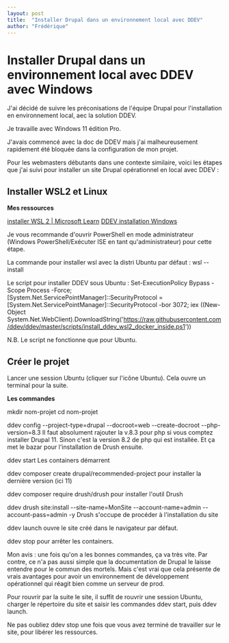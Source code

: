 ```yaml
---
layout: post
title:  "Installer Drupal dans un environnement local avec DDEV"
author: "Frédérique"
---
```


# Installer Drupal dans un environnement local avec DDEV avec Windows

J'ai décidé de suivre les préconisations de l'équipe Drupal pour l'installation en environnement local, aec la solution DDEV.

Je travaille avec Windows 11 édition Pro.

J'avais commencé avec la doc de DDEV mais j'ai malheureusement rapidement été bloquée dans la configuration de mon projet.

Pour les webmasters débutants dans une contexte similaire, voici les étapes que j'ai suivi pour installer un site Drupal opérationnel en local avec DDEV :

## Installer WSL2 et Linux

**Mes ressources**

[installer WSL 2 | Microsoft Learn](https://learn.microsoft.com/fr-fr/windows/wsl/install)
[DDEV installation Windows](https://ddev.readthedocs.io/en/stable/users/install/ddev-installation/#windows)

Je vous recommande d'ouvrir PowerShell en mode administrateur (Windows PowerShell/Exécuter ISE en tant qu'administrateur) pour cette étape.

La commande pour installer wsl avec la distri Ubuntu par défaut : wsl --install

Le script pour installer DDEV sous Ubuntu : Set-ExecutionPolicy Bypass -Scope Process -Force; [System.Net.ServicePointManager]::SecurityProtocol = [System.Net.ServicePointManager]::SecurityProtocol -bor 3072;
iex ((New-Object System.Net.WebClient).DownloadString('https://raw.githubusercontent.com/ddev/ddev/master/scripts/install_ddev_wsl2_docker_inside.ps1'))

N.B. Le script ne fonctionne que pour Ubuntu.

## Créer le projet

Lancer une session Ubuntu (cliquer sur l'icône Ubuntu). Cela ouvre un terminal pour la suite.

**Les commandes**

mkdir nom-projet
cd nom-projet

ddev config --project-type=drupal --docroot=web --create-docroot --php-version=8.3
Il faut absolument rajouter la v.8.3 pour php si vous comptez installer Drupal 11.
Sinon c'est la version 8.2 de php qui est installée. Et ça met le bazar pour l'installation de Drush ensuite.

ddev start
Les containers démarrent

ddev composer create drupal/recommended-project
pour installer la dernière version (ici 11)

ddev composer require drush/drush
pour installer l'outil Drush

ddev drush site:install --site-name=MonSite --account-name=admin --account-pass=admin -y
Drush s'occupe de procéder à l'installation du site

ddev launch
ouvre le site créé dans le navigateur par défaut.

ddev stop
pour arrêter les containers.


Mon avis : une fois qu'on a les bonnes commandes, ça va très vite. Par contre, ce n'a pas aussi simple que la documentation de Drupal le laisse entendre pour le commun des mortels.
Mais c'est vrai que cela présente de vrais avantages pour avoir un environnement de développement opérationnel qui réagit bien comme un serveur de prod.

Pour rouvrir par la suite le site, il suffit de rouvrir une session Ubuntu, charger le répertoire du site et saisir les commandes ddev start, puis ddev launch.

Ne pas oubliez ddev stop une fois que vous avez terminé de travailler sur le site, pour libérer les ressources.
